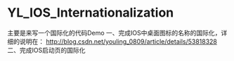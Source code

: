 # YL_IOS_Internationalization
主要是来写一个国际化的代码Demo
一、完成IOS中桌面图标的名称的国际化，详细的说明在：
http://blog.csdn.net/youling_0809/article/details/53818328
二、完成IOS启动页的国际化
